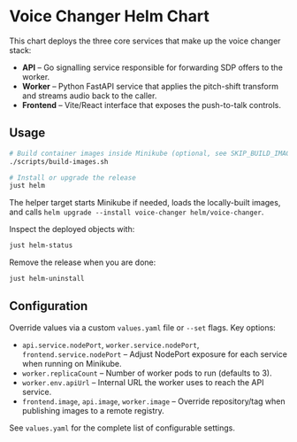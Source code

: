 # Voice Changer Helm Chart

This chart deploys the three core services that make up the voice changer stack:

- **API** – Go signalling service responsible for forwarding SDP offers to the worker.
- **Worker** – Python FastAPI service that applies the pitch-shift transform and streams
  audio back to the caller.
- **Frontend** – Vite/React interface that exposes the push-to-talk controls.

## Usage

```bash
# Build container images inside Minikube (optional, see SKIP_BUILD_IMAGES)
./scripts/build-images.sh

# Install or upgrade the release
just helm
```

The helper target starts Minikube if needed, loads the locally-built images, and
calls `helm upgrade --install voice-changer helm/voice-changer`.

Inspect the deployed objects with:

```bash
just helm-status
```

Remove the release when you are done:

```bash
just helm-uninstall
```

## Configuration

Override values via a custom `values.yaml` file or `--set` flags. Key options:

- `api.service.nodePort`, `worker.service.nodePort`, `frontend.service.nodePort`
  – Adjust NodePort exposure for each service when running on Minikube.
- `worker.replicaCount` – Number of worker pods to run (defaults to 3).
- `worker.env.apiUrl` – Internal URL the worker uses to reach the API service.
- `frontend.image`, `api.image`, `worker.image` – Override repository/tag when
  publishing images to a remote registry.

See `values.yaml` for the complete list of configurable settings.


